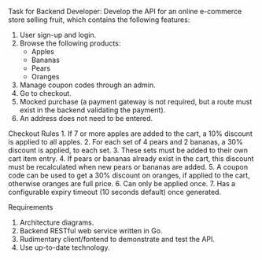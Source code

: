 Task for Backend Developer:
Develop the API for an online e-commerce store selling fruit, which contains the following features:
1.  User sign-up and login.
2.  Browse the following products:
    -  Apples
    -  Bananas
    -  Pears
    -  Oranges
3.  Manage coupon codes through an admin.
4.  Go to checkout.
5.  Mocked purchase (a payment gateway is not required, but a route must exist in the backend validating the payment).
6.  An address does not need to be entered.
 
Checkout Rules
    1.  If 7 or more apples are added to the cart, a 10% discount is applied to all apples.
    2.  For each set of 4 pears and 2 bananas, a 30% discount is applied, to each set.
    3.  These sets must be added to their own cart item entry.
    4.  If pears or bananas already exist in the cart, this discount must be recalculated when new pears or bananas are added.
    5.  A coupon code can be used to get a 30% discount on oranges, if applied to the cart, otherwise oranges are full price.
    6.  Can only be applied once.
    7.  Has a configurable expiry timeout (10 seconds default) once generated.

Requirements
1.  Architecture diagrams.
2.  Backend RESTful web service written in Go.
3.  Rudimentary client/fontend to demonstrate and test the API.
4.  Use up-to-date technology.
